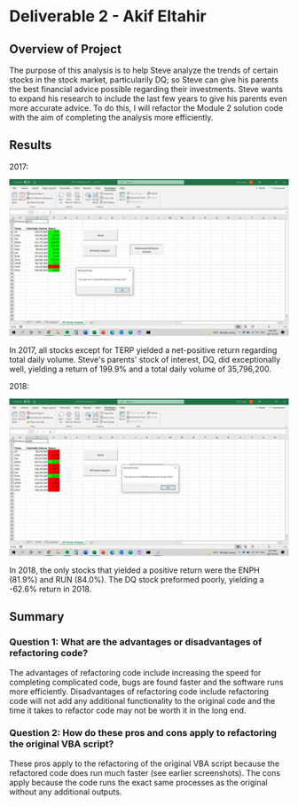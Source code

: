 # Deliverable 2 - Akif Eltahir

## Overview of Project

The purpose of this analysis is to help Steve analyze the trends of certain stocks in the stock market, particularily DQ; so Steve can give his parents the best financial advice possible regarding their investments. Steve wants to expand his research to include the last few years to give his parents even more accurate advice. To do this, I will refactor the Module 2 solution code with the aim of completing the analysis more efficiently.

## Results

2017:

![2017](https://github.com/AkifEltahir96/Stock-Analysis/blob/main/Resources/VBA_Challenge_2017.png)

In 2017, all stocks except for TERP yielded a net-positive return regarding total daily volume. Steve's parents' stock of interest, DQ, did exceptionally well, yielding a return of 199.9% and a total daily volume of 35,796,200. 

2018:

![2018](https://github.com/AkifEltahir96/Stock-Analysis/blob/main/Resources/VBA_Challenge_2018.png)

In 2018, the only stocks that yielded a positive return were the ENPH (81.9%) and RUN (84.0%). The DQ stock preformed poorly, yielding a -62.6% return in 2018.

## Summary

### Question 1: What are the advantages or disadvantages of refactoring code?
The advantages of refactoring code include increasing the speed for completing complicated code, bugs are found faster and the software runs more efficiently. Disadvantages of refactoring code include refactoring code will not add any additional functionality to the original code and the time it takes to refactor code may not be worth it in the long end.

### Question 2: How do these pros and cons apply to refactoring the original VBA script?
These pros apply to the refactoring of the original VBA script because the refactored code does run much faster (see earlier screenshots). The cons apply because the code runs the exact same processes as the original without any additional outputs.
